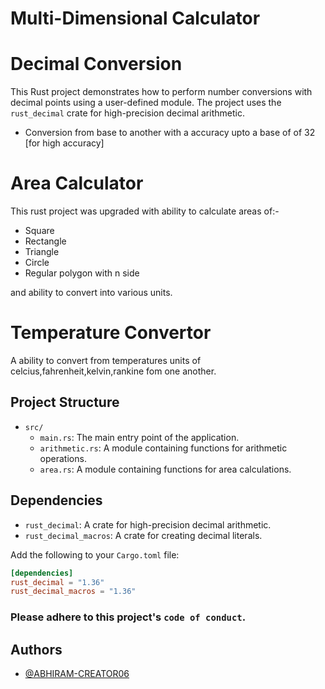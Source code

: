 
# Multi-Dimensional Calculator
# Decimal Conversion

This Rust project demonstrates how to perform number conversions with decimal points using a user-defined module. The project uses the `rust_decimal` crate for high-precision decimal arithmetic.
- Conversion from base to another with a accuracy upto a base of of 32 [for high accuracy] 

# Area Calculator
This rust project was upgraded with ability to calculate areas of:-
- Square
- Rectangle
- Triangle
- Circle
- Regular polygon with n side

and ability to convert into various units.

# Temperature Convertor
A ability to convert from temperatures units of celcius,fahrenheit,kelvin,rankine fom one another.


## Project Structure

- `src/`
  - `main.rs`: The main entry point of the application.
  - `arithmetic.rs`: A module containing functions for arithmetic operations.
  - `area.rs`: A module containing functions for area calculations.

## Dependencies

- `rust_decimal`: A crate for high-precision decimal arithmetic.
- `rust_decimal_macros`: A crate for creating decimal literals.

Add the following to your `Cargo.toml` file:

```toml
[dependencies]
rust_decimal = "1.36"
rust_decimal_macros = "1.36"
```

### Please adhere to this project's `code of conduct`.


## Authors

- [@ABHIRAM-CREATOR06](https://github.com/ABHIRAM-CREATOR06)

